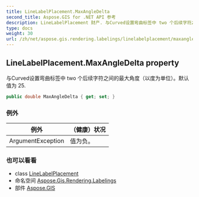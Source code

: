 ```yaml
---
title: LineLabelPlacement.MaxAngleDelta
second_title: Aspose.GIS for .NET API 参考
description: LineLabelPlacement 财产. 与Curved设置弯曲标签中 two 个后续字符之间的最大角度以度为单位默认值为 25.
type: docs
weight: 30
url: /zh/net/aspose.gis.rendering.labelings/linelabelplacement/maxangledelta/
---
```

## LineLabelPlacement.MaxAngleDelta property

与Curved设置弯曲标签中 two 个后续字符之间的最大角度（以度为单位）。默认值为 25.

```csharp
public double MaxAngleDelta { get; set; }
```

### 例外

| 例外 | （健康）状况 |
| --- | --- |
| ArgumentException | 值为负。 |

### 也可以看看

* class [LineLabelPlacement](../)
* 命名空间 [Aspose.Gis.Rendering.Labelings](../../linelabelplacement/)
* 部件 [Aspose.GIS](../../../)


